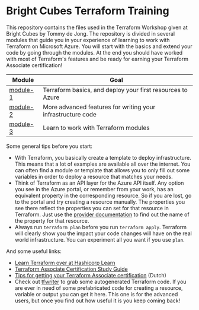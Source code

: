 # Bright Cubes Terraform Training

This repository contains the files used in the Terraform Workshop given at Bright Cubes by Tommy de Jong. The repository is divided in several modules that guide you in your experience of learning to work with Terraform on Microsoft Azure. You will start with the basics and extend your code by going through the modules. At the end you should have worked with most of Terraform's features and be ready for earning your Terraform Associate certification!

| Module   | Goal                                                                     |
|----------|--------------------------------------------------------------------------|
| [module-1](module-1/) | Terraform basics, and deploy your first resources to Azure  |
| [module-2](module-2/) | More advanced features for writing your infrastructure code |
| [module-3](module-3/) | Learn to work with Terraform modules                        |

Some general tips before you start:

- With Terraform, you basically create a template to deploy infrastructure. This means that a lot of examples are available all over the internet. You can often find a module or template that allows you to only fill out some variables in order to deploy a resource that matches your needs.
- Think of Terraform as an API layer for the Azure API itself. Any option you see in the Azure portal, or remember from your work, has an equivalent property in the corresponding resource. So if you are lost, go to the portal and try creating a resource manually. The properties you see there reflect the properties you can set for that resource in Terraform. Just use the [provider documentation](https://registry.terraform.io/providers/hashicorp/azurerm/latest/docs) to find out the name of the property for that resource.
- Always run `terraform plan` before you run `terraform apply`. Terraform will clearly show you the impact your code changes will have on the real world infrastructure. You can experiment all you want if you use `plan`.

And some useful links:

- [Learn Terraform over at Hashicorp Learn](https://learn.hashicorp.com/terraform)
- [Terraform Associate Certification Study Guide](https://learn.hashicorp.com/tutorials/terraform/associate-study?in=terraform/certification)
- [Tips for getting your Terraform Associate certification](https://brightcubes.nl/nieuws/certificeren-als-terraform-engineer-tips-hoe-je-dit-kan-bereiken/) (Dutch)
- Check out [tfwriter](https://www.tfwriter.com/azurerm/azurerm.html) to grab some autogenerated Terraform code. If you are ever in need of some prefabricated code for creating a resource, variable or output you can get it here. This one is for the advanced users, but once you find out how useful it is you keep coming back!

